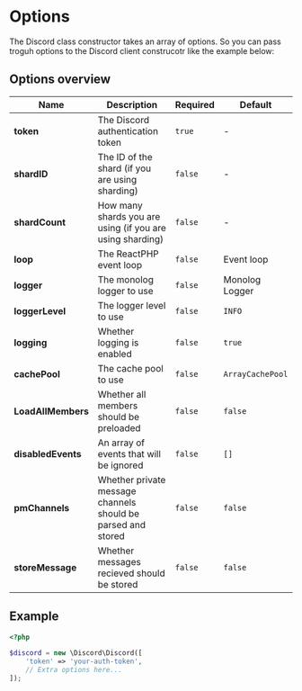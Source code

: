 # Options

The Discord class constructor takes an array of options. So you can pass troguh options to the Discord
client construcotr like the example below:

## Options overview

| Name                  | Description                                                   | Required    | Default          |
| --------------------- | ------------------------------------------------------------- | ----------- | ---------------- |
| **token**             | The Discord authentication token                              | `true`      | -                |
| **shardID**           | The ID of the shard (if you are using sharding)               | `false`     | -                |
| **shardCount**        | How many shards you are using (if you are using sharding)     | `false`     | -                |
| **loop**              | The ReactPHP event loop                                       | `false`     | Event loop       |
| **logger**            | The monolog logger to use                                     | `false`     | Monolog Logger   |
| **loggerLevel**       | The logger level to use                                       | `false`     | `INFO`           |
| **logging**           | Whether logging is enabled                                    | `false`     | `true`           |
| **cachePool**         | The cache pool to use                                         | `false`     | `ArrayCachePool` |
| **LoadAllMembers**    | Whether all members should be preloaded                       | `false`     | `false`          |
| **disabledEvents**    | An array of events that will be ignored                       | `false`     | `[]`             |
| **pmChannels**        | Whether private message channels should be parsed and stored  | `false`     | `false`          |
| **storeMessage**      | Whether messages recieved should be stored                    | `false`     | `false`          |

## Example

```php
<?php

$discord = new \Discord\Discord([
    'token' => 'your-auth-token',
    // Extra options here...
]);
```
